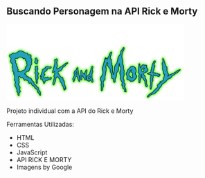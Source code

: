 ## Buscando Personagem na API Rick e Morty

<img src="\img\titulo.png" alt="img" style="zoom:40%;" />

Projeto individual com a API do Rick e Morty

Ferramentas Utilizadas:

- HTML
- CSS
- JavaScript
- API RICK E MORTY
- Imagens by Google

